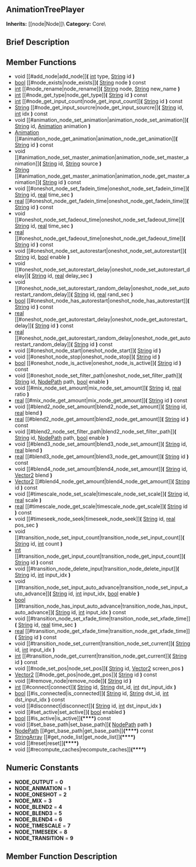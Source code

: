 ##  AnimationTreePlayer  
**Inherits:** [[node|Node]]\\
**Category:** Core\\
##  Brief Description  

##  Member Functions 
  * void [[#add_node|add_node]]**(** [int](class_int) type, [String](class_string) id **)**
  * [bool](class_bool) [[#node_exists|node_exists]]**(** [String](class_string) node **)** const
  * [int](class_int) [[#node_rename|node_rename]]**(** [String](class_string) node, [String](class_string) new_name **)**
  * [int](class_int) [[#node_get_type|node_get_type]]**(** [String](class_string) id **)** const
  * [int](class_int) [[#node_get_input_count|node_get_input_count]]**(** [String](class_string) id **)** const
  * [String](class_string) [[#node_get_input_sourcre|node_get_input_sourcre]]**(** [String](class_string) id, [int](class_int) idx **)** const
  * void [[#animation_node_set_animation|animation_node_set_animation]]**(** [String](class_string) id, [Animation](class_animation) animation **)**
  * [Animation](class_animation) [[#animation_node_get_animation|animation_node_get_animation]]**(** [String](class_string) id **)** const
  * void [[#animation_node_set_master_animation|animation_node_set_master_animation]]**(** [String](class_string) id, [String](class_string) source **)**
  * [String](class_string) [[#animation_node_get_master_animation|animation_node_get_master_animation]]**(** [String](class_string) id **)** const
  * void [[#oneshot_node_set_fadein_time|oneshot_node_set_fadein_time]]**(** [String](class_string) id, [real](class_real) time_sec **)**
  * [real](class_real) [[#oneshot_node_get_fadein_time|oneshot_node_get_fadein_time]]**(** [String](class_string) id **)** const
  * void [[#oneshot_node_set_fadeout_time|oneshot_node_set_fadeout_time]]**(** [String](class_string) id, [real](class_real) time_sec **)**
  * [real](class_real) [[#oneshot_node_get_fadeout_time|oneshot_node_get_fadeout_time]]**(** [String](class_string) id **)** const
  * void [[#oneshot_node_set_autorestart|oneshot_node_set_autorestart]]**(** [String](class_string) id, [bool](class_bool) enable **)**
  * void [[#oneshot_node_set_autorestart_delay|oneshot_node_set_autorestart_delay]]**(** [String](class_string) id, [real](class_real) delay_sec **)**
  * void [[#oneshot_node_set_autorestart_random_delay|oneshot_node_set_autorestart_random_delay]]**(** [String](class_string) id, [real](class_real) rand_sec **)**
  * [bool](class_bool) [[#oneshot_node_has_autorestart|oneshot_node_has_autorestart]]**(** [String](class_string) id **)** const
  * [real](class_real) [[#oneshot_node_get_autorestart_delay|oneshot_node_get_autorestart_delay]]**(** [String](class_string) id **)** const
  * [real](class_real) [[#oneshot_node_get_autorestart_random_delay|oneshot_node_get_autorestart_random_delay]]**(** [String](class_string) id **)** const
  * void [[#oneshot_node_start|oneshot_node_start]]**(** [String](class_string) id **)**
  * void [[#oneshot_node_stop|oneshot_node_stop]]**(** [String](class_string) id **)**
  * [bool](class_bool) [[#oneshot_node_is_active|oneshot_node_is_active]]**(** [String](class_string) id **)** const
  * void [[#oneshot_node_set_filter_path|oneshot_node_set_filter_path]]**(** [String](class_string) id, [NodePath](class_nodepath) path, [bool](class_bool) enable **)**
  * void [[#mix_node_set_amount|mix_node_set_amount]]**(** [String](class_string) id, [real](class_real) ratio **)**
  * [real](class_real) [[#mix_node_get_amount|mix_node_get_amount]]**(** [String](class_string) id **)** const
  * void [[#blend2_node_set_amount|blend2_node_set_amount]]**(** [String](class_string) id, [real](class_real) blend **)**
  * [real](class_real) [[#blend2_node_get_amount|blend2_node_get_amount]]**(** [String](class_string) id **)** const
  * void [[#blend2_node_set_filter_path|blend2_node_set_filter_path]]**(** [String](class_string) id, [NodePath](class_nodepath) path, [bool](class_bool) enable **)**
  * void [[#blend3_node_set_amount|blend3_node_set_amount]]**(** [String](class_string) id, [real](class_real) blend **)**
  * [real](class_real) [[#blend3_node_get_amount|blend3_node_get_amount]]**(** [String](class_string) id **)** const
  * void [[#blend4_node_set_amount|blend4_node_set_amount]]**(** [String](class_string) id, [Vector2](class_vector2) blend **)**
  * [Vector2](class_vector2) [[#blend4_node_get_amount|blend4_node_get_amount]]**(** [String](class_string) id **)** const
  * void [[#timescale_node_set_scale|timescale_node_set_scale]]**(** [String](class_string) id, [real](class_real) scale **)**
  * [real](class_real) [[#timescale_node_get_scale|timescale_node_get_scale]]**(** [String](class_string) id **)** const
  * void [[#timeseek_node_seek|timeseek_node_seek]]**(** [String](class_string) id, [real](class_real) pos_sec **)**
  * void [[#transition_node_set_input_count|transition_node_set_input_count]]**(** [String](class_string) id, [int](class_int) count **)**
  * [int](class_int) [[#transition_node_get_input_count|transition_node_get_input_count]]**(** [String](class_string) id **)** const
  * void [[#transition_node_delete_input|transition_node_delete_input]]**(** [String](class_string) id, [int](class_int) input_idx **)**
  * void [[#transition_node_set_input_auto_advance|transition_node_set_input_auto_advance]]**(** [String](class_string) id, [int](class_int) input_idx, [bool](class_bool) enable **)**
  * [bool](class_bool) [[#transition_node_has_input_auto_advance|transition_node_has_input_auto_advance]]**(** [String](class_string) id, [int](class_int) input_idx **)** const
  * void [[#transition_node_set_xfade_time|transition_node_set_xfade_time]]**(** [String](class_string) id, [real](class_real) time_sec **)**
  * [real](class_real) [[#transition_node_get_xfade_time|transition_node_get_xfade_time]]**(** [String](class_string) id **)** const
  * void [[#transition_node_set_current|transition_node_set_current]]**(** [String](class_string) id, [int](class_int) input_idx **)**
  * [int](class_int) [[#transition_node_get_current|transition_node_get_current]]**(** [String](class_string) id **)** const
  * void [[#node_set_pos|node_set_pos]]**(** [String](class_string) id, [Vector2](class_vector2) screen_pos **)**
  * [Vector2](class_vector2) [[#node_get_pos|node_get_pos]]**(** [String](class_string) id **)** const
  * void [[#remove_node|remove_node]]**(** [String](class_string) id **)**
  * [int](class_int) [[#connect|connect]]**(** [String](class_string) id, [String](class_string) dst_id, [int](class_int) dst_input_idx **)**
  * [bool](class_bool) [[#is_connected|is_connected]]**(** [String](class_string) id, [String](class_string) dst_id, [int](class_int) dst_input_idx **)** const
  * void [[#disconnect|disconnect]]**(** [String](class_string) id, [int](class_int) dst_input_idx **)**
  * void [[#set_active|set_active]]**(** [bool](class_bool) enabled **)**
  * [bool](class_bool) [[#is_active|is_active]]**(****)** const
  * void [[#set_base_path|set_base_path]]**(** [NodePath](class_nodepath) path **)**
  * [NodePath](class_nodepath) [[#get_base_path|get_base_path]]**(****)** const
  * [StringArray](class_stringarray) [[#get_node_list|get_node_list]]**(****)**
  * void [[#reset|reset]]**(****)**
  * void [[#recompute_caches|recompute_caches]]**(****)**
##  Numeric Constants  
  * **NODE_OUTPUT** = **0**
  * **NODE_ANIMATION** = **1**
  * **NODE_ONESHOT** = **2**
  * **NODE_MIX** = **3**
  * **NODE_BLEND2** = **4**
  * **NODE_BLEND3** = **5**
  * **NODE_BLEND4** = **6**
  * **NODE_TIMESCALE** = **7**
  * **NODE_TIMESEEK** = **8**
  * **NODE_TRANSITION** = **9**
##  Member Function Description  
